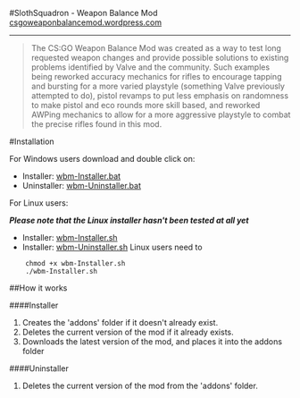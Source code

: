 #SlothSquadron - Weapon Balance Mod
[csgoweaponbalancemod.wordpress.com](https://csgoweaponbalancemod.wordpress.com/)

----

>  The CS:GO Weapon Balance Mod was created as a way to test long requested weapon changes and provide possible solutions to existing problems identified by Valve and the community.  Such examples being reworked accuracy mechanics for rifles to encourage tapping and bursting for a more varied playstyle (something Valve previously attempted to do), pistol revamps to put less emphasis on randomness to make pistol and eco rounds more skill based, and reworked AWPing mechanics to allow for a more aggressive playstyle to combat the precise rifles found in this mod.

#Installation

For Windows users download and double click on:

 - Installer: [wbm-Installer.bat](https://raw.githubusercontent.com/Penagwin/WeaponBalanceModInstaller/master/windows/wbm-Installer.bat)
 - Uninstaller: [wbm-Uninstaller.bat](https://raw.githubusercontent.com/Penagwin/WeaponBalanceModInstaller/master/windows/wbm-Uninstaller.bat)

For Linux users:

***Please note that the Linux installer hasn't been tested at all yet***

- Installer: [wbm-Installer.sh](https://raw.githubusercontent.com/Penagwin/WeaponBalanceModInstaller/master/linux/wbm-Installer.sh)
- Installer: [wbm-Uninstaller.sh](https://raw.githubusercontent.com/Penagwin/WeaponBalanceModInstaller/master/linux/wbm-Uninstaller.sh)
Linux users need to 
```
    chmod +x wbm-Installer.sh
    ./wbm-Installer.sh
```

##How it works

####Installer
 1. Creates the 'addons' folder if it doesn't already exist.
 2. Deletes the current version of the mod if it already exists.
 3. Downloads the latest version of the mod, and places it into the addons folder


####Uninstaller

 1. Deletes the current version of the mod from the 'addons' folder.